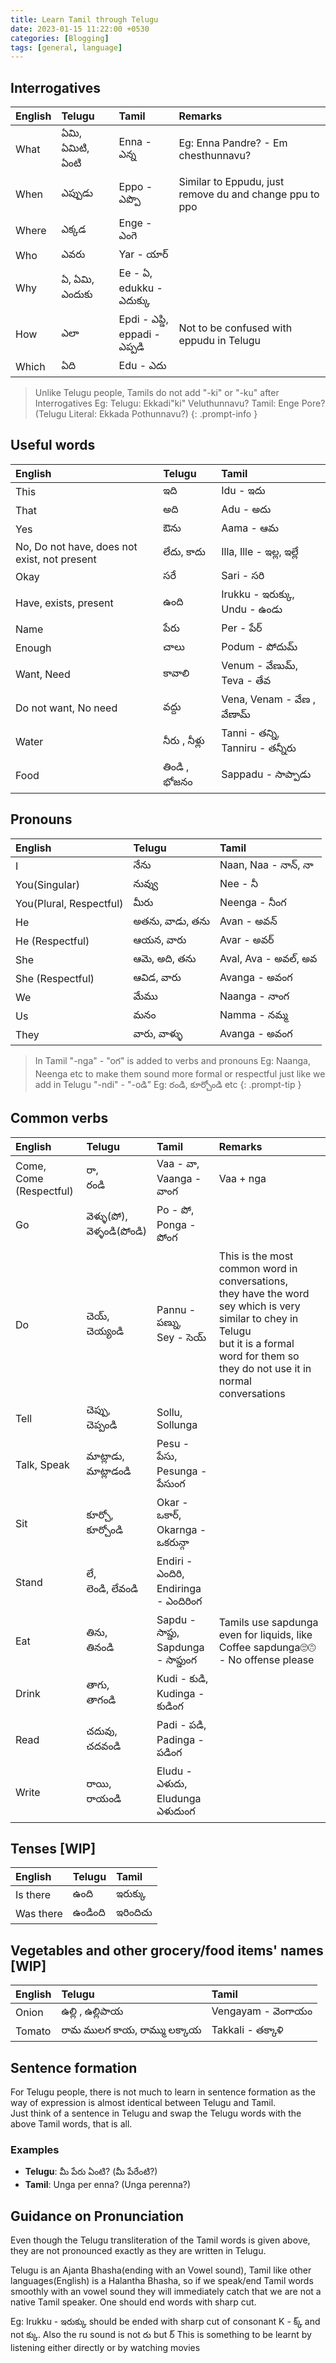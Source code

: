 ```yaml
---
title: Learn Tamil through Telugu
date: 2023-01-15 11:22:00 +0530
categories: [Blogging]
tags: [general, language]
---
```


## Interrogatives

| English | Telugu            | Tamil    | Remarks                                                                  |
|:--------|:------------------|:---------|:-------------------------------------------------------------------------|
|What     |ఏమి, ఏమిటి, ఏంటి  |Enna - ఎన్న                   |Eg: Enna Pandre? - Em chesthunnavu?                    |
|When     |ఎప్పుడు            |Eppo - ఎప్పొ                   |Similar to Eppudu, just remove du and change ppu to ppo|
|Where    |ఎక్కడ             |Enge - ఎంగె                    |                                                       |
|Who      |ఎవరు             |Yar - యార్                     |                                                       |
|Why      |ఏ, ఏమి, ఎందుకు  |Ee - ఏ, <br> edukku - ఎదుక్కు   |                                                       |
|How      |ఎలా              |Epdi - ఎప్డి, <br> eppadi - ఎప్పడి |Not to be confused with eppudu in Telugu               |
|Which    |ఏది               |Edu - ఎదు                      |                                                       |

> Unlike Telugu people, Tamils do not add "-ki" or "-ku" after Interrogatives
Eg: Telugu: Ekkadi"ki" Veluthunnavu?
        Tamil: Enge Pore? (Telugu Literal: Ekkada Pothunnavu?)
{: .prompt-info }

## Useful words

| English                                   | Telugu            | Tamil                       |
|:----------------------------------------- |:------------------|:----------------------------|
| This                                      | ఇది                |Idu - ఇదు                    |
| That                                      | అది                |Adu - అదు                    |
| Yes                                       | ఔను                |Aama - ఆమ                   |
| No, Do not have, does not exist, not present| లేదు, కాదు          |Illa, Ille - ఇల్ల, ఇల్లే         |
| Okay                                      | సరే                 |Sari - సరి                    |
| Have, exists, present                     | ఉంది               |Irukku - ఇరుక్కు, Undu - ఉండు |
| Name                                      | పేరు                | Per - పేర్                    |
| Enough                                    | చాలు                | Podum - పోదుమ్               |
| Want, Need                                | కావాలి               | Venum - వేణుమ్, <br> Teva - తేవ |
| Do not want, No need                       | వద్దు                | Vena, Venam - వేణ , వేణామ్     |
| Water                                     | నీరు , నీళ్లు          | Tanni - తన్ని, <br> Tanniru - తన్నీరు|
| Food                                      | తిండి , భోజనం         | Sappadu - సాప్పాడు                 |

## Pronouns

|English                    |Telugu           |Tamil                 |
|:--------------------------|:----------------|:---------------------|
|I                          |నేను              |Naan, Naa - నాన్, నా  |
|You(Singular)              |నువ్వు             |Nee - నీ              |
|You(Plural, Respectful)    |మీరు              |Neenga - నీంగ         |
|He                         |అతను, వాడు, తను |Avan - అవన్           |
|He (Respectful)            |ఆయన, వారు      |Avar - అవర్           |
|She                        |ఆమె, అది, తను   |Aval, Ava - అవల్, అవ |
|She (Respectful)           |ఆవిడ, వారు       |Avanga - అవంగ         |
|We                         |మేము            |Naanga - నాంగ          |
|Us                         |మనం            |Namma - నమ్మ           |
|They                       |వారు, వాళ్ళు      |Avanga - అవంగ         |

> In Tamil "-nga" - "oగ" is added to verbs and pronouns Eg: Naanga, Neenga etc to make them sound more formal or respectful just like we add in Telugu "-ndi" - "-oడి" Eg: రండి, కూర్చోండి etc
{: .prompt-tip }

## Common verbs

| English                      | Telugu                  | Tamil          | Remarks            |
|:-----------------------------|:------------------------|:---------------|:-------------------|
| Come, <br> Come (Respectful) |రా, <br> రండి             |Vaa - వా, <br> Vaanga - వాంగ|Vaa + nga|
| Go                           |వెళ్ళు(పో), <br> వెళ్ళండి(పోండి)|Po - పో, <br> Ponga - పోంగ|          |
| Do                           |చెయ్, <br> చెయ్యండి       |Pannu - పణ్ను, <br>Sey - సెయ్|This is the most common word in conversations, <br>they have the word sey which is very similar to chey in Telugu <br>but it is a formal word for them so they do not use it in normal conversations|
| Tell                         |చెప్పు, <br> చెప్పండి        |Sollu, <br> Sollunga|                |
| Talk, Speak                  |మాట్లాడు, <br> మాట్లాడండి    |Pesu - పేసు, <br>Pesunga - పేసుంగ|   |
| Sit                          |కూర్చో, <br> కూర్చోండి       |Okar - ఒకార్, <br> Okarnga - ఒకరున్గా|                    |
| Stand                        |లే, <br> లెండి, లేవండి      |Endiri - ఎందిరి, <br> Endiringa - ఎందిరింగ|            |
| Eat                          |తిను, <br> తినండి          |Sapdu - సాప్డు, <br> Sapdunga - సాప్డుంగ|Tamils use sapdunga even for liquids, like Coffee sapdunga🙄🙃 - No offense please                    |
| Drink                        |తాగు, <br> తాగండి          |Kudi - కుడి, <br> Kudinga - కుడింగ|                        |
| Read                         |చదువు, <br> చదవండి       |Padi - పడి, <br> Padinga - పడింగ|                      |
| Write                        |రాయి, <br> రాయండి        |Eludu - ఎ‌ళుదు, <br> Eludunga ఎళుదుంగ|            |

## Tenses [WIP]

| English                    | Telugu                        | Tamil                             |
|:---------------------------|:------------------------------|:----------------------------------|
| Is there                   | ఉంది                          | ఇరుక్కు                            |
| Was there                  | ఉండింది                       |ఇరిందిచు                            |


## Vegetables and other grocery/food items\' names [WIP]

| English                    | Telugu                        | Tamil                             |
|:---------------------------|:------------------------------|:----------------------------------|
| Onion                      | ఉల్లి , ఉల్లిపాయ                 | Vengayam - వెంగాయం               |
| Tomato                     | రామ ములగ  కాయ, రామ్ము లక్కాయ | Takkali - తక్కాళి                  |



## Sentence formation

For Telugu people, there is not much to learn in sentence formation as the way of expression is almost identical between Telugu and Tamil.<br>
Just think of a sentence in Telugu and swap the Telugu words with the above Tamil words, that is all.

### Examples

- **Telugu**: మీ పేరు ఏంటి? (మీ పేరేంటి?)
- **Tamil**: Unga per enna? (Unga perenna?)

## Guidance on Pronunciation

Even though the Telugu transliteration of the Tamil words is given above, they are not pronounced exactly as they are written in Telugu.

Telugu is an Ajanta Bhasha(ending with an Vowel sound), Tamil like other languages(English) is a Halantha Bhasha, so if we speak/end Tamil words smoothly with an vowel sound
they will immediately catch that we are not a native Tamil speaker. One should end words with sharp cut.

Eg: Irukku - ఇరుక్కు should be ended with sharp cut of consonant K - క్క్ and not క్కు.
Also the ru sound is not రు but ర్
This is something to be learnt by listening either directly or by watching movies
